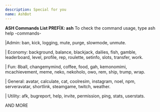 ```yaml
---
description: Special for you
name: AshBot
---
```


**ASH Commands List PREFİX: ash**
To check the command usage, type ash help -commands-
  
|Admin:
ban, kick, logging, mute, purge, slowmode, unmute.

| Economy:
background, balance, blackjack, dailies, fish, gamble, leaderboard, level, profile, rep, roulette, setinfo, slots, transfer, work.

| Fun:
8ball, changemymind, coffee, food, gah, kemonomimi, mcachievement, meme, neko, nekoholo, owo, rem, ship, trump, wrap.

| General:
avatar, calculate, cat, coolresim, instagram, noel, npm, serveravatar, shortlink, steamgame, twitch, weather.

| Utility:
afk, bugreport, help, invite, permission, ping, stats, userstats.

AND MORE
